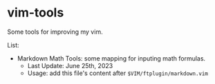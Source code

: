 # vim-tools

Some tools for improving my vim.

List:

+ Markdown Math Tools: some mapping for inputing math formulas.
	+ Last Update: June 25th, 2023
	+ Usage: add this file's content after `$VIM/ftplugin/markdown.vim`
